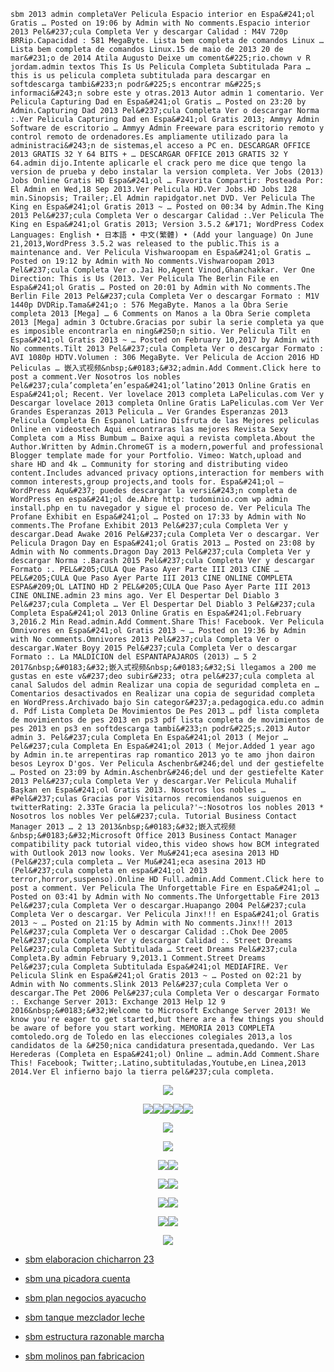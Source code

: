
```
sbm 2013 admin completaVer Pelicula Espacio interior en Espa&#241;ol Gratis … Posted on 19:06 by Admin with No comments.Espacio interior 2013 Pel&#237;cula Completa Ver y descargar Calidad : M4V 720p BRRip.Capacidad : 581 MegaByte. Lista bem completa de comandos Linux … Lista bem completa de comandos Linux.15 de maio de 2013 20 de mar&#231;o de 2014 Atila Augusto Deixe um coment&#225;rio.chown v R jordam.admin textos This Is Us Pelicula Completa Subtitulada Para … this is us pelicula completa subtitulada para descargar en softdescarga tambi&#233;n podr&#225;s encontrar m&#225;s informaci&#243;n sobre este y otras.2013 Autor admin 1 comentario. Ver Pelicula Capturing Dad en Espa&#241;ol Gratis … Posted on 23:20 by Admin.Capturing Dad 2013 Pel&#237;cula Completa Ver o descargar Norma :.Ver Pelicula Capturing Dad en Espa&#241;ol Gratis 2013; Ammyy Admin Software de escritorio … Ammyy Admin Freeware para escritorio remoto y control remoto de ordenadores.Es ampliamente utilizado para la administraci&#243;n de sistemas,el acceso a PC en. DESCARGAR OFFICE 2013 GRATIS 32 Y 64 BITS + … DESCARGAR OFFICE 2013 GRATIS 32 Y 64.admin dijo.Intente aplicarle el crack pero me dice que tengo la version de prueba y debo instalar la version completa. Ver Jobs (2013) Jobs Online Gratis HD Espa&#241;ol … Favorita Compartir: Posteada Por: El Admin en Wed,18 Sep 2013.Ver Pelicula HD.Ver Jobs.HD Jobs 128 min.Sinopsis; Trailer;.El Admin rapidgator.net DVD. Ver Pelicula The King en Espa&#241;ol Gratis 2013 ~ … Posted on 00:34 by Admin.The King 2013 Pel&#237;cula Completa Ver o descargar Calidad :.Ver Pelicula The King en Espa&#241;ol Gratis 2013; Version 3.5.2 &#171; WordPress Codex Languages: English • 日本語 • 中文(繁體) • (Add your language) On June 21,2013,WordPress 3.5.2 was released to the public.This is a maintenance and. Ver Pelicula Vishwaroopam en Espa&#241;ol Gratis … Posted on 19:12 by Admin with No comments.Vishwaroopam 2013 Pel&#237;cula Completa Ver o.Jai Ho,Agent Vinod,Ghanchakkar. Ver One Direction: This is Us (2013. Ver Pelicula The Berlin File en Espa&#241;ol Gratis … Posted on 20:01 by Admin with No comments.The Berlin File 2013 Pel&#237;cula Completa Ver o descargar Formato : M1V 1440p DVDRip.Tama&#241;o : 576 MegaByte. Manos a la Obra Serie completa 2013 [Mega] … 6 Comments on Manos a la Obra Serie completa 2013 [Mega] admin 3 Octubre.Gracias por subir la serie completa ya que es imposible encontrarla en ning&#250;n sitio. Ver Pelicula Tilt en Espa&#241;ol Gratis 2013 ~ … Posted on February 10,2017 by Admin with No comments.Tilt 2013 Pel&#237;cula Completa Ver o descargar Formato : AVI 1080p HDTV.Volumen : 306 MegaByte. Ver Pelicula de Accion 2016 HD Peliculas … 嵌入式视频&nbsp;&#0183;&#32;admin.Add Comment.Click here to post a comment.Ver Nosotros los nobles Pel&#237;cula’completa’en’espa&#241;ol’latino’2013 Online Gratis en Espa&#241;ol; Recent. Ver lovelace 2013 completa LaPeliculas.com Ver y Descargar lovelace 2013 completa Online Gratis LaPeliculas.com Ver Ver Grandes Esperanzas 2013 Pelicula … Ver Grandes Esperanzas 2013 Pelicula Completa En Espanol Latino Disfruta de las Mejores peliculas Online en videostech Aqui encontraras las mejores Revista Sexy Completa com a Miss Bumbum … Baixe aqui a revista completa.About the Author.Written by Admin.ChromeGT is a modern,powerful and professional Blogger template made for your Portfolio. Vimeo: Watch,upload and share HD and 4k … Community for storing and distributing video content.Includes advanced privacy options,interaction for members with common interests,group projects,and tools for. Espa&#241;ol — WordPress Aqu&#237; puedes descargar la versi&#243;n completa de WordPress en espa&#241;ol de.Abre http: tudominio.com wp admin install.php en tu navegador y sigue el proceso de. Ver Pelicula The Profane Exhibit en Espa&#241;ol … Posted on 17:33 by Admin with No comments.The Profane Exhibit 2013 Pel&#237;cula Completa Ver y descargar.Dead Awake 2016 Pel&#237;cula Completa Ver o descargar. Ver Pelicula Dragon Day en Espa&#241;ol Gratis 2013 … Posted on 23:08 by Admin with No comments.Dragon Day 2013 Pel&#237;cula Completa Ver y descargar Norma :.Barash 2015 Pel&#237;cula Completa Ver y descargar Formato :. PEL&#205;CULA Que Paso Ayer Parte III 2013 CINE … PEL&#205;CULA Que Paso Ayer Parte III 2013 CINE ONLINE COMPLETA ESPA&#209;OL LATINO HD 2 PEL&#205;CULA Que Paso Ayer Parte III 2013 CINE ONLINE.admin 23 mins ago. Ver El Despertar Del Diablo 3 Pel&#237;cula Completa … Ver El Despertar Del Diablo 3 Pel&#237;cula Completa Espa&#241;ol 2013 Online Gratis en Espa&#241;ol.February 3,2016.2 Min Read.admin.Add Comment.Share This! Facebook. Ver Pelicula Omnivores en Espa&#241;ol Gratis 2013 ~ … Posted on 19:36 by Admin with No comments.Omnivores 2013 Pel&#237;cula Completa Ver o descargar.Water Boyy 2015 Pel&#237;cula Completa Ver o descargar Formato :. La MALDICION del ESPANTAPAJAROS (2013) … 5 2 2017&nbsp;&#0183;&#32;嵌入式视频&nbsp;&#0183;&#32;Si llegamos a 200 me gustas en este v&#237;deo subir&#233; otra pel&#237;cula completa al canal Saludos del admin Realizar una copia de seguridad completa en … Comentarios desactivados en Realizar una copia de seguridad completa en WordPress.Archivado bajo Sin categor&#237;a.pedagogica.edu.co admin d. Pdf Lista Completa De Movimientos De Pes 2013 … pdf lista completa de movimientos de pes 2013 en ps3 pdf lista completa de movimientos de pes 2013 en ps3 en softdescarga tambi&#233;n podr&#225;s.2013 Autor admin 3. Pel&#237;cula Completa En Espa&#241;ol 2013 ( Mejor … Pel&#237;cula Completa En Espa&#241;ol 2013 ( Mejor.Added 1 year ago by Admin in.te arrepentiras rap romantico 2013 yo te amo jhon dairon besos Leyrox D'gos. Ver Pelicula Aschenbr&#246;del und der gestiefelte … Posted on 23:09 by Admin.Aschenbr&#246;del und der gestiefelte Kater 2013 Pel&#237;cula Completa Ver y descargar.Ver Pelicula Muhalif Başkan en Espa&#241;ol Gratis 2013. Nosotros los nobles … #Pel&#237;culas Gracias por Visitarnos recomiendanos suiguenos en twitterRating: 2.33Te Gracia la pelicula?'~:Nosotros los nobles 2013 * Nosotros los nobles Ver pel&#237;cula. Tutorial Business Contact Manager 2013 … 2 13 2013&nbsp;&#0183;&#32;嵌入式视频&nbsp;&#0183;&#32;Microsoft Office 2013 Business Contact Manager compatibility pack tutorial video,this video shows how BCM integrated with Outlook 2013 now looks. Ver Mu&#241;eca asesina 2013 HD (Pel&#237;cula completa … Ver Mu&#241;eca asesina 2013 HD (Pel&#237;cula completa en espa&#241;ol 2013 terror,horror,suspenso).Online HD Full.admin.Add Comment.Click here to post a comment. Ver Pelicula The Unforgettable Fire en Espa&#241;ol … Posted on 03:41 by Admin with No comments.The Unforgettable Fire 2013 Pel&#237;cula Completa Ver o descargar.Huapango 2004 Pel&#237;cula Completa Ver o descargar. Ver Pelicula Jinx!!! en Espa&#241;ol Gratis 2013 ~ … Posted on 21:15 by Admin with No comments.Jinx!!! 2013 Pel&#237;cula Completa Ver o descargar Calidad :.Chok Dee 2005 Pel&#237;cula Completa Ver y descargar Calidad :. Street Dreams Pel&#237;cula Completa Subtitulada … Street Dreams Pel&#237;cula Completa.By admin February 9,2013.1 Comment.Street Dreams Pel&#237;cula Completa Subtitulada Espa&#241;ol MEDIAFIRE. Ver Pelicula Slink en Espa&#241;ol Gratis 2013 ~ … Posted on 02:21 by Admin with No comments.Slink 2013 Pel&#237;cula Completa Ver o descargar.The Pet 2006 Pel&#237;cula Completa Ver o descargar Formato :. Exchange Server 2013: Exchange 2013 Help 12 9 2016&nbsp;&#0183;&#32;Welcome to Microsoft Exchange Server 2013! We know you're eager to get started,but there are a few things you should be aware of before you start working. MEMORIA 2013 COMPLETA comtoledo.org de Toledo en las elecciones colegiales 2013,a los candidatos de la &#250;nica candidatura presentada,quedando. Ver Las Herederas (Completa en Espa&#241;ol) Online … admin.Add Comment.Share This! Facebook; Twitter;.Latino,subtituladas,Youtube,en Linea,2013 2014.Ver El infierno bajo la tierra pel&#237;cula completa. 
```

<div align="center">

<a href="https://es-crusher.shibang-china.com/github&k=sbm+2013+admin+completa"><img src="https://static.shibang-china.com/es/crusher/logo.jpg"></a>

<a href="https://es-crusher.shibang-china.com/github&k=sbm+2013+admin+completa"><img src="https://static.shibang-china.com/es/crusher/index.jpg"></a><a href="https://es-crusher.shibang-china.com/material.htmlgithub&k=sbm+2013+admin+completa"><img src="https://static.shibang-china.com/es/crusher/material.jpg"></a><a href="https://es-crusher.shibang-china.com/application.htmlgithub&k=sbm+2013+admin+completa"><img src="https://static.shibang-china.com/es/crusher/application.jpg"></a><a href="https://es-crusher.shibang-china.com/aboutus.htmlgithub&k=sbm+2013+admin+completa"><img src="https://static.shibang-china.com/es/crusher/aboutus.jpg"></a><a href="https://es-crusher.shibang-china.com/contact.htmlgithub&k=sbm+2013+admin+completa"><img src="https://static.shibang-china.com/es/crusher/contact.jpg"></a>

<a href="https://es-crusher.shibang-china.com/github&k=sbm+2013+admin+completa"><img src="https://static.shibang-china.com/es/crusher/banner.jpg"></a>

<a href="https://swt.shibang-china.com/github&k=sbm+2013+admin+completa"><img src="https://static.shibang-china.com/es/crusher/text.jpg"></a>

<a href="https://swt.shibang-china.com/github&k=sbm+2013+admin+completa"><img src="https://static.shibang-china.com/es/crusher/chat.jpg"></a><a href="https://es-crusher.shibang-china.com/contact.htmlgithub&k=sbm+2013+admin+completa"><img src="https://static.shibang-china.com/es/crusher/message.jpg"></a>

<a href="https://es-crusher.shibang-china.com/products/pe.htmlgithub&k=sbm+2013+admin+completa"><img src="https://static.shibang-china.com/es/crusher/pe.jpg"></a><a href="https://es-crusher.shibang-china.com/products/pf.htmlgithub&k=sbm+2013+admin+completa"><img src="https://static.shibang-china.com/es/crusher/pf.jpg"></a>

<a href="https://es-crusher.shibang-china.com/products/hpt.htmlgithub&k=sbm+2013+admin+completa"><img src="https://static.shibang-china.com/es/crusher/hpt.jpg"></a><a href="https://es-crusher.shibang-china.com/products/vsi.htmlgithub&k=sbm+2013+admin+completa"><img src="https://static.shibang-china.com/es/crusher/vsi.jpg"></a>

<a href="https://es-crusher.shibang-china.com/products/klv.htmlgithub&k=sbm+2013+admin+completa"><img src="https://static.shibang-china.com/es/crusher/klv.jpg"></a><a href="https://es-crusher.shibang-china.com/products/portable.htmlgithub&k=sbm+2013+admin+completa"><img src="https://static.shibang-china.com/es/crusher/portable.jpg"></a>

<a href="https://swt.shibang-china.com/github&k=sbm+2013+admin+completa"><img src="https://static.shibang-china.com/es/crusher/case.jpg"></a>

</div>


* [sbm elaboracion chicharron 23](sbm%20elaboracion%20chicharron%2023.md)

* [sbm una picadora cuenta](sbm%20una%20picadora%20cuenta.md)

* [sbm plan negocios ayacucho](sbm%20plan%20negocios%20ayacucho.md)

* [sbm tanque mezclador leche](sbm%20tanque%20mezclador%20leche.md)

* [sbm estructura razonable marcha](sbm%20estructura%20razonable%20marcha.md)

* [sbm molinos pan fabricacion](sbm%20molinos%20pan%20fabricacion.md)